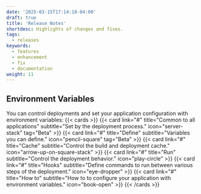 ```yaml
---
date: '2025-03-15T17:14:18-04:00'
draft: true
title: 'Release Notes'
shortdesc: Highlights of changes and fixes.
tags:
  - releases
keywords:
  - features
  - enhancement
  - fix
  - documentation
weight: 11
---
```


## Environment Variables

You can control deployments and set your application configuration with environment variables:
{{< cards >}}
{{< card link="#" title="Common to all applications" subtitle="Set by the deployment process." icon="server-stack" tag="Beta" >}}
{{< card link="#" title="Define" subtitle="Variables you can define." icon="pencil-square" tag="Beta" >}}
{{< card link="#" title="Cache" subtitle="Control the build and deployment cache." icon="arrow-up-on-square-stack" >}}
{{< card link="#" title="Run" subtitle="Control the deployment behavior." icon="play-circle" >}}
{{< card link="#" title="Hooks" subtitle="Define commands to run between various steps of the deployment." icon="eye-dropper" >}}
{{< card link="#" title="How to" subtitle="How to to configure your application with environment variables." icon="book-open" >}}
{{< /cards >}}
